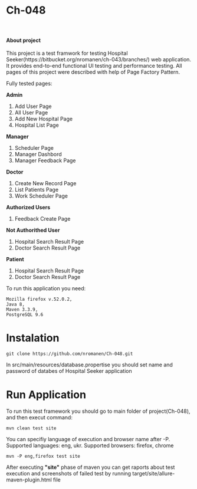 <h1>Ch-048</h1>
<br/>
<h4>About project</h4>
<p>This project is a test framwork for testing Hospital Seeker(https://bitbucket.org/nromanen/ch-043/branches/) web application. It provides end-to-end functional UI testing and performance testing. All pages of this project were described with help of Page Factory Pattern. </p>
<p>Fully tested pages: </p>
<b>Admin</b>
<ol>
<li>Add User Page</li>
<li>All User Page</li>
<li>Add New Hospital Page</li>
<li>Hospital List Page</li>
</ol>
<b>Manager</b>
<ol>
<li>Scheduler Page</li>
<li>Manager Dashbord</li>
<li>Manager Feedback Page</li>
</ol>
<b>Doctor</b>
<ol>
<li>Create New Record Page</li>
<li>List Patients Page</li>
<li>Work Scheduler Page</li>
</ol>
<b>Authorized Users</b>
<ol>
<li>Feedback Create Page</li>
</ol>
<b>Not Authorithed User</b>
<ol>
<li>Hospital Search Result Page</li>
<li>Doctor Search Result Page</li>
</ol>
<b>Patient</b>
<ol>
<li>Hospital Search Result Page</li>
<li>Doctor Search Result Page</li>
</ol>

<p>To run this application you need:</p>
<pre><code>Mozilla firefox v.52.0.2,
Java 8,
Maven 3.3.9,
PostgreSQL 9.6
</code></pre>

<h1>Instalation</h1>
<pre><code>git clone https://github.com/nromanen/Ch-048.git</code></pre>
<p>In src/main/resources/database.propertise you should set name and password of databes of Hospital Seeker application</p>

<h1>Run Application</h1>
<p>To run this test framework you should go to main folder of project(Ch-048), and then execut command:</p>
<pre><code>mvn clean test site</code></pre>
<p>You can specifiy language of execution and browser name after -P. Supported languages: eng, ukr. Supported browsers: firefox, chrome</p>
<pre><code>mvn -P eng,firefox test site</code></pre>
<p>After executing <b>"site"</b> phase of maven you can get raports about test execution and screenshots of failed test by running target/site/allure-maven-plugin.html file
</p>

